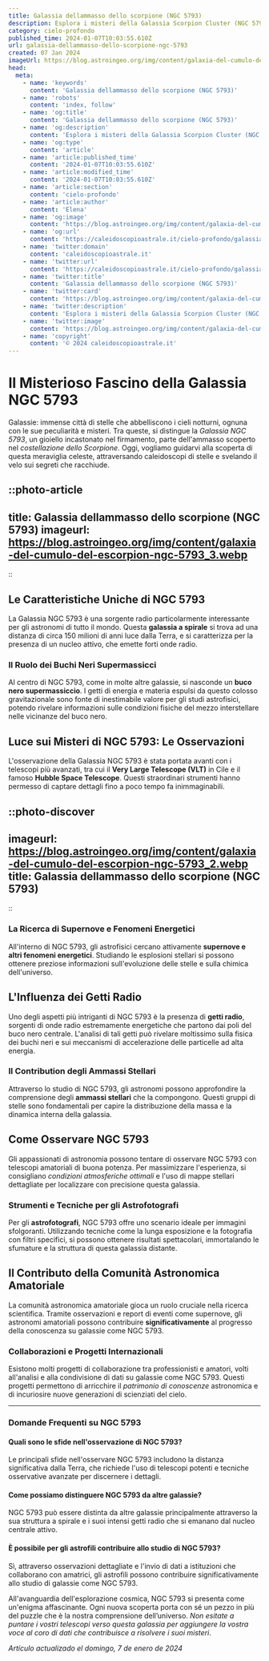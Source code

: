 ```yaml
---
title: Galassia dellammasso dello scorpione (NGC 5793)
description: Esplora i misteri della Galassia Scorpion Cluster (NGC 5793) in questa guida avvincente e ricca di dettagli astronomici! Scopri di più ora.
category: cielo-profondo
published_time: 2024-01-07T10:03:55.610Z
url: galassia-dellammasso-dello-scorpione-ngc-5793
created: 07 Jan 2024
imageUrl: https://blog.astroingeo.org/img/content/galaxia-del-cumulo-del-escorpion-ngc-5793_3.webp
head:
  meta:
    - name: 'keywords'
      content: 'Galassia dellammasso dello scorpione (NGC 5793)'
    - name: 'robots'
      content: 'index, follow'
    - name: 'og:title'
      content: 'Galassia dellammasso dello scorpione (NGC 5793)'
    - name: 'og:description'
      content: 'Esplora i misteri della Galassia Scorpion Cluster (NGC 5793) in questa guida avvincente e ricca di dettagli astronomici! Scopri di più ora.'
    - name: 'og:type'
      content: 'article'
    - name: 'article:published_time'
      content: '2024-01-07T10:03:55.610Z'
    - name: 'article:modified_time'
      content: '2024-01-07T10:03:55.610Z'
    - name: 'article:section'
      content: 'cielo-profondo'
    - name: 'article:author'
      content: 'Elena'
    - name: 'og:image'
      content: 'https://blog.astroingeo.org/img/content/galaxia-del-cumulo-del-escorpion-ngc-5793_3.webp'
    - name: 'og:url'
      content: 'https://caleidoscopioastrale.it/cielo-profondo/galassia-dellammasso-dello-scorpione-ngc-5793'
    - name: 'twitter:domain'
      content: 'caleidoscopioastrale.it'
    - name: 'twitter:url'
      content: 'https://caleidoscopioastrale.it/cielo-profondo/galassia-dellammasso-dello-scorpione-ngc-5793'
    - name: 'twitter:title'
      content: 'Galassia dellammasso dello scorpione (NGC 5793)'
    - name: 'twitter:card'
      content: 'https://blog.astroingeo.org/img/content/galaxia-del-cumulo-del-escorpion-ngc-5793_3.webp'
    - name: 'twitter:description'
      content: 'Esplora i misteri della Galassia Scorpion Cluster (NGC 5793) in questa guida avvincente e ricca di dettagli astronomici! Scopri di più ora.'
    - name: 'twitter:image'
      content: 'https://blog.astroingeo.org/img/content/galaxia-del-cumulo-del-escorpion-ngc-5793_3.webp'
    - name: 'copyright'
      content: '© 2024 caleidoscopioastrale.it'
---
```

# Il Misterioso Fascino della Galassia NGC 5793

Galassie: immense città di stelle che abbelliscono i cieli notturni, ognuna con le sue peculiarità e misteri. Tra queste, si distingue la *Galassia NGC 5793*, un gioiello incastonato nel firmamento, parte dell'ammasso scoperto nel *costellazione dello Scorpione*. Oggi, vogliamo guidarvi alla scoperta di questa meraviglia celeste, attraversando caleidoscopi di stelle e svelando il velo sui segreti che racchiude.

::photo-article
---
title: Galassia dellammasso dello scorpione (NGC 5793)
imageurl: https://blog.astroingeo.org/img/content/galaxia-del-cumulo-del-escorpion-ngc-5793_3.webp
---
::

## Le Caratteristiche Uniche di NGC 5793

La Galassia NGC 5793 è una sorgente radio particolarmente interessante per gli astronomi di tutto il mondo. Questa **galassia a spirale** si trova ad una distanza di circa 150 milioni di anni luce dalla Terra, e si caratterizza per la presenza di un nucleo attivo, che emette forti onde radio.

### Il Ruolo dei Buchi Neri Supermassicci

Al centro di NGC 5793, come in molte altre galassie, si nasconde un **buco nero supermassiccio**. I getti di energia e materia espulsi da questo colosso gravitazionale sono fonte di inestimabile valore per gli studi astrofisici, potendo rivelare informazioni sulle condizioni fisiche del mezzo interstellare nelle vicinanze del buco nero.

## Luce sui Misteri di NGC 5793: Le Osservazioni

L'osservazione della Galassia NGC 5793 è stata portata avanti con i telescopi più avanzati, tra cui il **Very Large Telescope (VLT)** in Cile e il famoso **Hubble Space Telescope**. Questi straordinari strumenti hanno permesso di captare dettagli fino a poco tempo fa inimmaginabili.

::photo-discover
---
imageurl: https://blog.astroingeo.org/img/content/galaxia-del-cumulo-del-escorpion-ngc-5793_2.webp
title: Galassia dellammasso dello scorpione (NGC 5793)
---
::

### La Ricerca di Supernove e Fenomeni Energetici

All'interno di NGC 5793, gli astrofisici cercano attivamente **supernove e altri fenomeni energetici**. Studiando le esplosioni stellari si possono ottenere preziose informazioni sull'evoluzione delle stelle e sulla chimica dell'universo.

## L'Influenza dei Getti Radio

Uno degli aspetti più intriganti di NGC 5793 è la presenza di **getti radio**, sorgenti di onde radio estremamente energetiche che partono dai poli del buco nero centrale. L'analisi di tali getti può rivelare moltissimo sulla fisica dei buchi neri e sui meccanismi di accelerazione delle particelle ad alta energia.

### Il Contribution degli Ammassi Stellari

Attraverso lo studio di NGC 5793, gli astronomi possono approfondire la comprensione degli **ammassi stellari** che la compongono. Questi gruppi di stelle sono fondamentali per capire la distribuzione della massa e la dinamica interna della galassia.

## Come Osservare NGC 5793

Gli appassionati di astronomia possono tentare di osservare NGC 5793 con telescopi amatoriali di buona potenza. Per massimizzare l'esperienza, si consigliano *condizioni atmosferiche ottimali* e l'uso di mappe stellari dettagliate per localizzare con precisione questa galassia.

### Strumenti e Tecniche per gli Astrofotografi

Per gli **astrofotografi**, NGC 5793 offre uno scenario ideale per immagini sfolgoranti. Utilizzando tecniche come la lunga esposizione e la fotografia con filtri specifici, si possono ottenere risultati spettacolari, immortalando le sfumature e la struttura di questa galassia distante.

## Il Contributo della Comunità Astronomica Amatoriale

La comunità astronomica amatoriale gioca un ruolo cruciale nella ricerca scientifica. Tramite osservazioni e report di eventi come supernove, gli astronomi amatoriali possono contribuire **significativamente** al progresso della conoscenza su galassie come NGC 5793.

### Collaborazioni e Progetti Internazionali

Esistono molti progetti di collaborazione tra professionisti e amatori, volti all'analisi e alla condivisione di dati su galassie come NGC 5793. Questi progetti permettono di arricchire il *patrimonio di conoscenze* astronomica e di incuriosire nuove generazioni di scienziati del cielo.

---

### Domande Frequenti su NGC 5793

#### Quali sono le sfide nell'osservazione di NGC 5793?
Le principali sfide nell'osservare NGC 5793 includono la distanza significativa dalla Terra, che richiede l'uso di telescopi potenti e tecniche osservative avanzate per discernere i dettagli.

#### Come possiamo distinguere NGC 5793 da altre galassie?
NGC 5793 può essere distinta da altre galassie principalmente attraverso la sua struttura a spirale e i suoi intensi getti radio che si emanano dal nucleo centrale attivo.

#### È possibile per gli astrofili contribuire allo studio di NGC 5793?
Sì, attraverso osservazioni dettagliate e l'invio di dati a istituzioni che collaborano con amatrici, gli astrofili possono contribuire significativamente allo studio di galassie come NGC 5793.

All'avanguardia dell'esplorazione cosmica, NGC 5793 si presenta come un'enigma affascinante. Ogni nuova scoperta porta con sé un pezzo in più del puzzle che è la nostra comprensione dell’universo. *Non esitate a puntare i vostri telescopi verso questa galassia per aggiungere la vostra voce al coro di dati che contribuisce a risolvere i suoi misteri*.

_Artículo actualizado el domingo, 7 de enero de 2024_